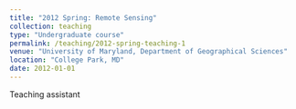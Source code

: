 ```yaml
---
title: "2012 Spring: Remote Sensing"
collection: teaching
type: "Undergraduate course"
permalink: /teaching/2012-spring-teaching-1
venue: "University of Maryland, Department of Geographical Sciences"
location: "College Park, MD"
date: 2012-01-01
---
```


Teaching assistant
